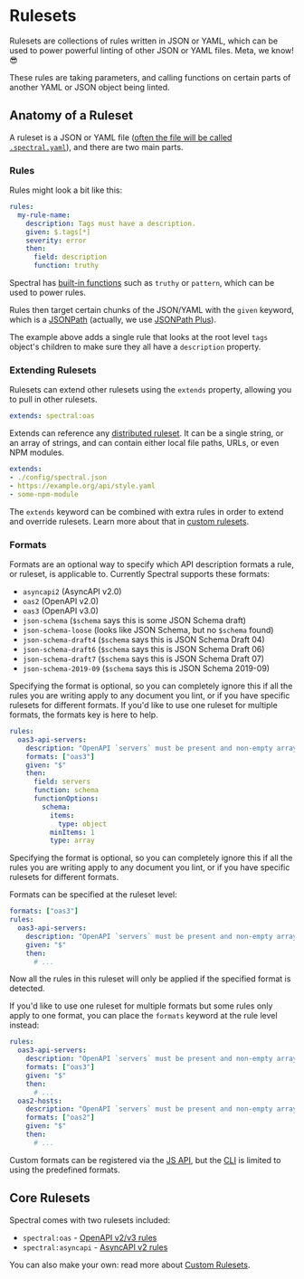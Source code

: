 # Rulesets

Rulesets are collections of rules written in JSON or YAML, which can be used to power powerful linting of other JSON or YAML files. Meta, we know! 😎

These rules are taking parameters, and calling functions on certain parts of another YAML or JSON object being linted.

## Anatomy of a Ruleset

A ruleset is a JSON or YAML file ([often the file will be called `.spectral.yaml`](../guides/2-cli.md#using-a-ruleset-file)), and there are two main parts.

### Rules

Rules might look a bit like this:

```yaml
rules:
  my-rule-name:
    description: Tags must have a description.
    given: $.tags[*]
    severity: error
    then:
      field: description
      function: truthy
```

Spectral has [built-in functions](../reference/functions.md) such as `truthy` or `pattern`, which can be used to power rules.

Rules then target certain chunks of the JSON/YAML with the `given` keyword, which is a [JSONPath](http://jsonpath.com/) (actually, we use [JSONPath Plus](https://www.npmjs.com/package/jsonpath-plus)).

The example above adds a single rule that looks at the root level `tags` object's children to make sure they all have a `description` property.

### Extending Rulesets

Rulesets can extend other rulesets using the `extends` property, allowing you to pull in other rulesets.

```yaml
extends: spectral:oas
```

Extends can reference any [distributed ruleset](../guides/7-sharing-rulesets.md). It can be a single string, or an array of strings, and can contain either local file paths, URLs, or even NPM modules.

```yaml
extends:
- ./config/spectral.json
- https://example.org/api/style.yaml
- some-npm-module
```

The `extends` keyword can be combined with extra rules in order to extend and override rulesets. Learn more about that in [custom rulesets](../guides/4-custom-rulesets.md).

### Formats

Formats are an optional way to specify which API description formats a rule, or ruleset, is applicable to. Currently Spectral supports these formats:

- `asyncapi2` (AsyncAPI v2.0)
- `oas2` (OpenAPI v2.0)
- `oas3` (OpenAPI v3.0)
- `json-schema` (`$schema` says this is some JSON Schema draft)
- `json-schema-loose` (looks like JSON Schema, but no `$schema` found)
- `json-schema-draft4` (`$schema` says this is JSON Schema Draft 04)
- `json-schema-draft6` (`$schema` says this is JSON Schema Draft 06)
- `json-schema-draft7` (`$schema` says this is JSON Schema Draft 07)
- `json-schema-2019-09` (`$schema` says this is JSON Schema 2019-09)

Specifying the format is optional, so you can completely ignore this if all the rules you are writing apply to any document you lint, or if you have specific rulesets for different formats. If you'd like to use one ruleset for multiple formats, the formats key is here to help.

```yaml
rules:
  oas3-api-servers:
    description: "OpenAPI `servers` must be present and non-empty array."
    formats: ["oas3"]
    given: "$"
    then:
      field: servers
      function: schema
      functionOptions:
        schema:
          items:
            type: object
          minItems: 1
          type: array
```

Specifying the format is optional, so you can completely ignore this if all the rules you are writing apply to any document you lint, or if you have specific rulesets for different formats.

Formats can be specified at the ruleset level:

```yaml
formats: ["oas3"]
rules:
  oas3-api-servers:
    description: "OpenAPI `servers` must be present and non-empty array."
    given: "$"
    then:
      # ...
```

Now all the rules in this ruleset will only be applied if the specified format is detected.

If you'd like to use one ruleset for multiple formats but some rules only apply to one format, you can place the `formats` keyword at the rule level instead:

```yaml
rules:
  oas3-api-servers:
    description: "OpenAPI `servers` must be present and non-empty array."
    formats: ["oas3"]
    given: "$"
    then:
      # ...
  oas2-hosts:
    description: "OpenAPI `servers` must be present and non-empty array."
    formats: ["oas2"]
    given: "$"
    then:
      # ...
```

Custom formats can be registered via the [JS API](../guides/3-javascript.md), but the [CLI](../guides/2-cli.md) is limited to using the predefined formats.

## Core Rulesets

Spectral comes with two rulesets included:

- `spectral:oas` - [OpenAPI v2/v3 rules](./4-opeanapi.md)
- `spectral:asyncapi` - [AsyncAPI v2 rules](./5-asyncapi.md)

You can also make your own: read more about [Custom Rulesets](../guides/4-custom-rulesets.md).
